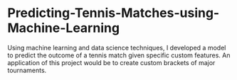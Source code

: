 # Predicting-Tennis-Matches-using-Machine-Learning

Using machine learning and data science techniques, I developed a model to predict the outcome of a tennis match given specific custom features. 
An application of this project would be to create custom brackets of major tournaments.
